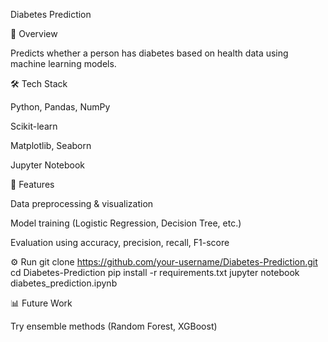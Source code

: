 Diabetes Prediction
   
📌 Overview

Predicts whether a person has diabetes based on health data using machine learning models.

🛠️ Tech Stack

Python, Pandas, NumPy

Scikit-learn

Matplotlib, Seaborn

Jupyter Notebook

🚀 Features

Data preprocessing & visualization

Model training (Logistic Regression, Decision Tree, etc.)

Evaluation using accuracy, precision, recall, F1-score

⚙️ Run
git clone https://github.com/your-username/Diabetes-Prediction.git
cd Diabetes-Prediction
pip install -r requirements.txt
jupyter notebook diabetes_prediction.ipynb

📊 Future Work

Try ensemble methods (Random Forest, XGBoost)

